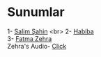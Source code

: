 # Sunumlar

1- [Salim Şahin]([https://www.canva.com/design/DAGc_1R8e10/8xkMi-psa-EBTYi-tBwqIA/edit?utm_content=DAGc_1R8e10&utm_campaign=designshare&utm_medium=link2&utm_source=sharebutton](https://www.canva.com/design/DAGp_aYYEM0/4ZfrX63n7x7DRR87-LpwBg/edit))
<br>
2- [Habiba](https://www.canva.com/design/DAGc_1bn1Dk/9FXGsNccFRt4Iddeabo09w/edit?utm_content=DAGc_1bn1Dk&utm_campaign=designshare&utm_medium=link2&utm_source=sharebutton)
<br>
3- [Fatma Zehra](https://www.canva.com/design/DAGcibiuQgM/XC-m2tgsC3SuAgkqZBhiNg/view?utm_content=DAGcibiuQgM&utm_campaign=designshare&utm_medium=link2&utm_source=uniquelinks&utlId=hfb31d1da1b)
<br> 
Zehra's Audio- [Click](https://youtu.be/vAirXo6FJDs?si=r-1BObTsgeDtl9x0)

